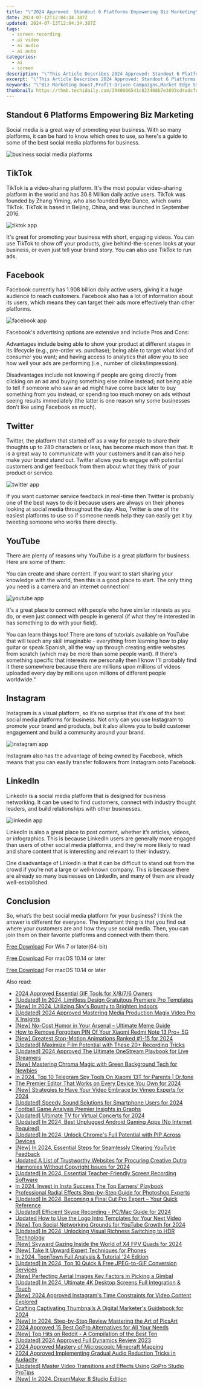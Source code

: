 ```yaml
---
title: "\"2024 Approved  Standout 6 Platforms Empowering Biz Marketing\""
date: 2024-07-12T12:04:34.387Z
updated: 2024-07-13T12:04:34.387Z
tags: 
  - screen-recording
  - ai video
  - ai audio
  - ai auto
categories: 
  - ai
  - screen
description: "\"This Article Describes 2024 Approved: Standout 6 Platforms Empowering Biz Marketing\""
excerpt: "\"This Article Describes 2024 Approved: Standout 6 Platforms Empowering Biz Marketing\""
keywords: "\"Biz Marketing Boost,Profit-Driven Campaigns,Market Edge Strategies,Brand Promotion Tactics,Growth Through Platforms,Revenue-Enhancing Tools,Lead Generation Techniques\""
thumbnail: https://thmb.techidaily.com/3940086541c823408b7e3893cd4adcfe04714cf8a1d0ceb2c3d06364d867bc68.png
---
```


## Standout 6 Platforms Empowering Biz Marketing

Social media is a great way of promoting your business. With so many platforms, it can be hard to know which ones to use, so here's a guide to some of the best social media platforms for business.

![business social media platforms](https://images.wondershare.com/filmora/article-images/2022/09/business-social-media-platforms.jpg)

## TikTok

TikTok is a video-sharing platform. It's the most popular video-sharing platform in the world and has 30.8 Million daily active users. TikTok was founded by Zhang Yiming, who also founded Byte Dance, which owns TikTok. TikTok is based in Beijing, China, and was launched in September 2016.

![tiktok app](https://images.wondershare.com/filmora/article-images/2022/09/tiktok-app.jpg)

It's great for promoting your business with short, engaging videos. You can use TikTok to show off your products, give behind-the-scenes looks at your business, or even just tell your brand story. You can also use TikTok to run ads.

## Facebook

Facebook currently has 1.908 billion daily active users, giving it a huge audience to reach customers. Facebook also has a lot of information about its users, which means they can target their ads more effectively than other platforms.

![facebook app](https://images.wondershare.com/filmora/article-images/2022/09/facebook-app.jpg)

Facebook's advertising options are extensive and include Pros and Cons:

Advantages include being able to show your product at different stages in its lifecycle (e.g., pre-order vs. purchase); being able to target what kind of consumer you want; and having access to analytics that allow you to see how well your ads are performing (i.e., number of clicks/impression).

Disadvantages include not knowing if people are going directly from clicking on an ad and buying something else online instead; not being able to tell if someone who saw an ad might have come back later to buy something from you instead, or spending too much money on ads without seeing results immediately (the latter is one reason why some businesses don't like using Facebook as much).

## Twitter

Twitter, the platform that started off as a way for people to share their thoughts up to 280 characters or less, has become much more than that. It is a great way to communicate with your customers and it can also help make your brand stand out. Twitter allows you to engage with potential customers and get feedback from them about what they think of your product or service.

![twitter app](https://images.wondershare.com/filmora/article-images/2022/09/twitter-app.jpg)

If you want customer service feedback in real-time then Twitter is probably one of the best ways to do it because users are always on their phones looking at social media throughout the day. Also, Twitter is one of the easiest platforms to use so if someone needs help they can easily get it by tweeting someone who works there directly.

## YouTube

There are plenty of reasons why YouTube is a great platform for business. Here are some of them:

You can create and share content. If you want to start sharing your knowledge with the world, then this is a good place to start. The only thing you need is a camera and an internet connection!

![youtube app](https://images.wondershare.com/filmora/article-images/2022/09/youtube-app.jpg)

It's a great place to connect with people who have similar interests as you do, or even just connect with people in general (if what they're interested in has something to do with your field).

You can learn things too! There are tons of tutorials available on YouTube that will teach any skill imaginable - everything from learning how to play guitar or speak Spanish, all the way up through creating entire websites from scratch (which may be more than some people want). If there's something specific that interests me personally then I know I'll probably find it there somewhere because there are millions upon millions of videos uploaded every day by millions upon millions of different people worldwide."

## Instagram

Instagram is a visual platform, so it’s no surprise that it’s one of the best social media platforms for business. Not only can you use Instagram to promote your brand and products, but it also allows you to build customer engagement and build a community around your brand.

![instagram app](https://images.wondershare.com/filmora/article-images/2022/09/instagram-app.jpg)

Instagram also has the advantage of being owned by Facebook, which means that you can easily transfer followers from Instagram onto Facebook.

## LinkedIn

LinkedIn is a social media platform that is designed for business networking. It can be used to find customers, connect with industry thought leaders, and build relationships with other businesses.

![linkedin app](https://images.wondershare.com/filmora/article-images/2022/09/linkedin-app.jpg)

LinkedIn is also a great place to post content, whether it’s articles, videos, or infographics. This is because LinkedIn users are generally more engaged than users of other social media platforms, and they’re more likely to read and share content that is interesting and relevant to their industry.

One disadvantage of LinkedIn is that it can be difficult to stand out from the crowd if you’re not a large or well-known company. This is because there are already so many businesses on LinkedIn, and many of them are already well-established.

## Conclusion

So, what’s the best social media platform for your business? I think the answer is different for everyone. The important thing is that you find out where your customers are and how they use social media. Then, you can join them on their favorite platforms and connect with them there.

[Free Download](https://tools.techidaily.com/wondershare/filmora/download/) For Win 7 or later(64-bit)

[Free Download](https://tools.techidaily.com/wondershare/filmora/download/) For macOS 10.14 or later

[Free Download](https://tools.techidaily.com/wondershare/filmora/download/) For macOS 10.14 or later

<ins class="adsbygoogle"
     style="display:block"
     data-ad-format="autorelaxed"
     data-ad-client="ca-pub-7571918770474297"
     data-ad-slot="1223367746"></ins>

<ins class="adsbygoogle"
     style="display:block"
     data-ad-format="autorelaxed"
     data-ad-client="ca-pub-7571918770474297"
     data-ad-slot="1223367746"></ins>



<ins class="adsbygoogle"
     style="display:block"
     data-ad-client="ca-pub-7571918770474297"
     data-ad-slot="8358498916"
     data-ad-format="auto"
     data-full-width-responsive="true"></ins>




<span class="atpl-alsoreadstyle">Also read:</span>
<div><ul>
<li><a href="https://fox-info.techidaily.com/2024-approved-essential-gif-tools-for-x876-owners/"><u>2024 Approved  Essential GIF Tools for X/8/7/6 Owners</u></a></li>
<li><a href="https://fox-info.techidaily.com/updated-in-2024-limitless-design-gratuitous-premiere-pro-templates/"><u>[Updated] In 2024, Limitless Design  Gratuitous Premiere Pro Templates</u></a></li>
<li><a href="https://fox-info.techidaily.com/new-in-2024-utilizing-skys-bounty-to-brighten-indoors/"><u>[New] In 2024, Utilizing Sky's Bounty to Brighten Indoors</u></a></li>
<li><a href="https://fox-info.techidaily.com/updated-2024-approved-mastering-media-production-magix-video-pro-x-insights/"><u>[Updated] 2024 Approved  Mastering Media Production  Magix Video Pro X Insights</u></a></li>
<li><a href="https://fox-info.techidaily.com/new-no-cost-humor-in-your-arsenal-ultimate-meme-guide/"><u>[New] No-Cost Humor in Your Arsenal – Ultimate Meme Guide</u></a></li>
<li><a href="https://unlock-android.techidaily.com/how-to-remove-forgotten-pin-of-your-xiaomi-redmi-note-13-proplus-5g-by-drfone-android/"><u>How to Remove Forgotten PIN Of Your Xiaomi Redmi Note 13 Pro+ 5G</u></a></li>
<li><a href="https://fox-info.techidaily.com/new-greatest-stop-motion-animations-ranked-1-15-for-2024/"><u>[New] Greatest Stop-Motion Animations Ranked #1-15 for 2024</u></a></li>
<li><a href="https://screen-video-capture.techidaily.com/updated-maximize-film-potential-with-these-20plus-recording-tricks/"><u>[Updated] Maximize Film Potential with These 20+ Recording Tricks</u></a></li>
<li><a href="https://fox-info.techidaily.com/updated-2024-approved-the-ultimate-onestream-playbook-for-live-streamers/"><u>[Updated] 2024 Approved  The Ultimate OneStream Playbook for Live Streamers</u></a></li>
<li><a href="https://fox-info.techidaily.com/new-mastering-chroma-magic-with-green-background-tech-for-newbies/"><u>[New] Mastering Chroma Magic with Green Background Tech for Newbies</u></a></li>
<li><a href="https://android-location-track.techidaily.com/in-2024-top-10-telegram-spy-tools-on-xiaomi-13t-for-parents-drfone-by-drfone-virtual-android/"><u>In 2024, Top 10 Telegram Spy Tools On Xiaomi 13T for Parents | Dr.fone</u></a></li>
<li><a href="https://some-skills.techidaily.com/the-premier-editor-that-works-on-every-device-you-own-for-2024/"><u>The Premier Editor That Works on Every Device You Own for 2024</u></a></li>
<li><a href="https://vimeo-videos.techidaily.com/new-strategies-to-have-your-video-embrace-by-vimeo-experts-for-2024/"><u>[New] Strategies to Have Your Video Embrace by Vimeo Experts for 2024</u></a></li>
<li><a href="https://fox-info.techidaily.com/updated-speedy-sound-solutions-for-smartphone-users-for-2024/"><u>[Updated] Speedy Sound Solutions for Smartphone Users for 2024</u></a></li>
<li><a href="https://youtube-clips.techidaily.com/football-game-analysis-premier-insights-in-graphs/"><u>Football Game Analysis  Premier Insights in Graphs</u></a></li>
<li><a href="https://fox-info.techidaily.com/updated-ultimate-tv-for-virtual-concerts-for-2024/"><u>[Updated] Ultimate TV for Virtual Concerts for 2024</u></a></li>
<li><a href="https://screen-mirroring-recording.techidaily.com/updated-in-2024-best-unplugged-android-gaming-apps-no-internet-required/"><u>[Updated] In 2024, Best Unplugged Android Gaming Apps (No Internet Required)</u></a></li>
<li><a href="https://fox-info.techidaily.com/updated-in-2024-unlock-chromes-full-potential-with-pip-across-devices/"><u>[Updated] In 2024, Unlock Chrome's Full Potential with PIP Across Devices</u></a></li>
<li><a href="https://youtube-sure.techidaily.com/n-2024-essential-steps-for-seamlessly-clearing-youtube-feedback/"><u>[New] In 2024, Essential Steps for Seamlessly Clearing YouTube Feedback</u></a></li>
<li><a href="https://audio-shaping.techidaily.com/updated-a-list-of-trustworthy-websites-for-procuring-creative-outro-harmonies-without-copyright-issues-for-2024/"><u>Updated A List of Trustworthy Websites for Procuring Creative Outro Harmonies Without Copyright Issues for 2024</u></a></li>
<li><a href="https://screen-video-capture.techidaily.com/updated-in-2024-essential-teacher-friendly-screen-recording-software/"><u>[Updated] In 2024, Essential Teacher-Friendly Screen Recording Software</u></a></li>
<li><a href="https://instagram-video-recordings.techidaily.com/in-2024-invest-in-insta-success-the-top-earners-playbook/"><u>In 2024, Invest in Insta Success  The Top Earners' Playbook</u></a></li>
<li><a href="https://fox-info.techidaily.com/professional-radial-effects-step-by-step-guide-for-photoshop-experts/"><u>Professional Radial Effects  Step-by-Step Guide for Photoshop Experts</u></a></li>
<li><a href="https://fox-info.techidaily.com/updated-in-2024-becoming-a-final-cut-pro-expert-your-quick-reference/"><u>[Updated] In 2024, Becoming a Final Cut Pro Expert – Your Quick Reference</u></a></li>
<li><a href="https://video-capture.techidaily.com/updated-efficient-skype-recording-pcmac-guide-for-2024/"><u>[Updated] Efficient Skype Recording - PC/Mac Guide for 2024</u></a></li>
<li><a href="https://ai-video-editing.techidaily.com/updated-how-to-use-the-logo-intro-templates-for-your-next-video/"><u>Updated How to Use the Logo Intro Templates for Your Next Video</u></a></li>
<li><a href="https://fox-info.techidaily.com/new-top-social-networking-grounds-for-youtube-growth-for-2024/"><u>[New] Top Social Networking Grounds for YouTube Growth for 2024</u></a></li>
<li><a href="https://fox-info.techidaily.com/updated-in-2024-unlocking-visual-richness-switching-to-hdr-technology/"><u>[Updated] In 2024, Unlocking Visual Richness  Switching to HDR Technology</u></a></li>
<li><a href="https://fox-info.techidaily.com/new-skyward-gazing-inside-the-world-of-x4-fpv-quads-for-2024/"><u>[New] Skyward Gazing  Inside the World of X4 FPV Quads for 2024</u></a></li>
<li><a href="https://fox-info.techidaily.com/new-take-it-upward-expert-techniques-for-phones/"><u>[New] Take It Upward  Expert Techniques for Phones</u></a></li>
<li><a href="https://some-guidance.techidaily.com/in-2024-toontown-full-analysis-and-tutorial-24-edition/"><u>In 2024, ToonTown Full Analysis & Tutorial '24 Edition</u></a></li>
<li><a href="https://fox-info.techidaily.com/updated-in-2024-top-10-quick-and-free-jpeg-to-gif-conversion-services/"><u>[Updated] In 2024, Top 10 Quick & Free JPEG-to-GIF Conversion Services</u></a></li>
<li><a href="https://fox-info.techidaily.com/new-perfecting-aerial-images-key-factors-in-picking-a-gimbal/"><u>[New] Perfecting Aerial Images  Key Factors in Picking a Gimbal</u></a></li>
<li><a href="https://fox-info.techidaily.com/updated-in-2024-ultimate-4k-desktop-screens-full-integration-and-touch/"><u>[Updated] In 2024, Ultimate 4K Desktop Screens  Full Integration & Touch</u></a></li>
<li><a href="https://instagram-video-files.techidaily.com/new-2024-approved-instagrams-time-constraints-for-video-content-explored/"><u>[New] 2024 Approved  Instagram's Time Constraints for Video Content Explored</u></a></li>
<li><a href="https://youtube-clips.techidaily.com/crafting-captivating-thumbnails-a-digital-marketers-guidebook-for-2024/"><u>Crafting Captivating Thumbnails  A Digital Marketer's Guidebook for 2024</u></a></li>
<li><a href="https://fox-info.techidaily.com/new-in-2024-step-by-step-review-mastering-the-art-of-picsart/"><u>[New] In 2024, Step-by-Step Review  Mastering the Art of PicsArt</u></a></li>
<li><a href="https://fox-info.techidaily.com/2024-approved-15-best-gopro-alternatives-for-all-your-needs/"><u>2024 Approved  15 Best GoPro Alternatives for All Your Needs</u></a></li>
<li><a href="https://fox-info.techidaily.com/new-top-hits-on-reddit-a-compilation-of-the-best-ten/"><u>[New] Top Hits on Reddit - A Compilation of the Best Ten</u></a></li>
<li><a href="https://fox-info.techidaily.com/updated-2024-approved-full-dynamics-review-2023/"><u>[Updated] 2024 Approved  Full Dynamics Review 2023</u></a></li>
<li><a href="https://extra-support.techidaily.com/2024-approved-mastery-of-microscopic-minecraft-mapping/"><u>2024 Approved  Mastery of Microscopic Minecraft Mapping</u></a></li>
<li><a href="https://fox-info.techidaily.com/2024-approved-implementing-gradual-audio-reduction-tricks-in-audacity/"><u>2024 Approved  Implementing Gradual Audio Reduction Tricks in Audacity</u></a></li>
<li><a href="https://fox-info.techidaily.com/updated-master-video-transitions-and-effects-using-gopro-studio-protips/"><u>[Updated] Master Video Transitions and Effects Using GoPro Studio ProTips</u></a></li>
<li><a href="https://fox-info.techidaily.com/new-in-2024-dreammaker-8-studio-edition/"><u>[New] In 2024, DreamMaker 8 Studio Edition</u></a></li>
</ul></div>

